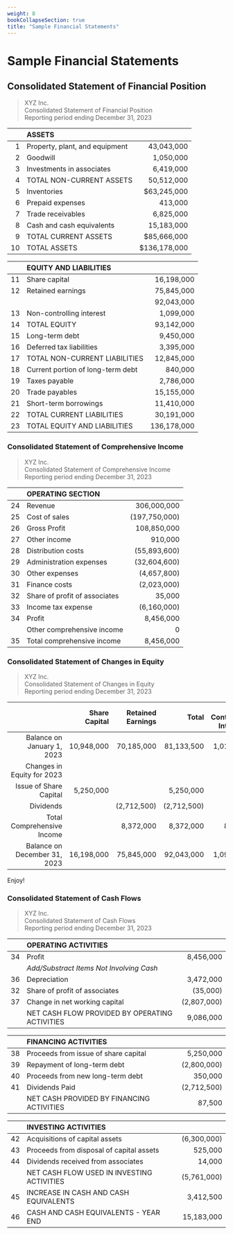 ```yaml
---
weight: 8
bookCollapseSection: true
title: "Sample Financial Statements"
---
```



# Sample Financial Statements

## Consolidated Statement of Financial Position

> XYZ Inc.<br/>
> Consolidated Statement of Financial Position<br/>
> Reporting period ending December 31, 2023

|    | ASSETS                         |                                          |
|---:|:-------------------------------|-----------------------------------------:|
|  1 | Property, plant, and equipment |                               43,043,000 |
|  2 | Goodwill                       |                                1,050,000 |
|  3 | Investments in associates      |                                6,419,000 |
|  4 | TOTAL NON-CURRENT ASSETS       |                               50,512,000 |
|  5 | Inventories                    |  <span class="single">$63,245,000</span> |
|  6 | Prepaid expenses               |                                  413,000 |
|  7 | Trade receivables              |                                6,825,000 |
|  8 | Cash and cash equivalents      |                               15,183,000 |
|  9 | TOTAL CURRENT ASSETS           |  <span class="single">$85,666,000</span> |
| 10 | TOTAL ASSETS                   | <span class="double">$136,178,000</span> |

|    | EQUITY AND LIABILITIES            |                                         |
|---:|:----------------------------------|----------------------------------------:|
| 11 | Share capital                     |                              16,198,000 |
| 12 | Retained earnings                 |                              75,845,000 |
|    |                                   |  <span class="single">92,043,000</span> |
| 13 | Non-controlling interest          |                               1,099,000 |
| 14 | TOTAL EQUITY                      |  <span class="single">93,142,000</span> |
| 15 | Long-term debt                    |                               9,450,000 |
| 16 | Deferred tax liabilities          |                               3,395,000 |
| 17 | TOTAL NON-CURRENT LIABILITIES     |  <span class="single">12,845,000</span> |
| 18 | Current portion of long-term debt |                                 840,000 |
| 19 | Taxes payable                     |                               2,786,000 |
| 20 | Trade payables                    |                              15,155,000 |
| 21 | Short-term borrowings             |                              11,410,000 |
| 22 | TOTAL CURRENT LIABILITIES         |  <span class="single">30,191,000</span> |
| 23 | TOTAL EQUITY AND LIABILITIES      | <span class="double">136,178,000</span> |


### Consolidated Statement of Comprehensive Income

> XYZ Inc.<br/>
> Consolidated Statement of Comprehensive Income<br/>
> Reporting period ending December 31, 2023


|    | OPERATING SECTION                           |                                         |
|---:|:--------------------------------------------|----------------------------------------:|
| 24 | Revenue                                     |                             306,000,000 |
| 25 | Cost of sales                               |                           (197,750,000) |
| 26 | Gross Profit                                | <span class="single">108,850,000</span> |
| 27 | Other income                                |                                 910,000 |
| 28 | Distribution costs                          |                            (55,893,600) |
| 29 | Administration expenses                     |                            (32,604,600) |
| 30 | Other expenses                              |                             (4,657,800) |
| 31 | Finance costs                               |                             (2,023,000) |
| 32 | Share of profit of associates               |                                  35,000 |
| 33 | Income tax expense                          |                             (6,160,000) |
| 34 | Profit                                      |   <span class="single">8,456,000</span> |
|    | Other comprehensive income                  |                                       0 |
| 35 | Total comprehensive income                  |  <span class="double">8,456,000</span>  |

### Consolidated Statement of Changes in Equity

> XYZ Inc.<br/>
> Consolidated Statement of Changes in Equity<br/>
> Reporting period ending December 31, 2023


|                              | Share Capital | Retained Earnings |       Total | Non-Controlling Interests |                           Total Equity |
|-----------------------------:|--------------:|------------------:|------------:|--------------------------:|---------------------------------------:|
|   Balance on January 1, 2023 |    10,948,000 |        70,185,000 |  81,133,500 |                 1,015,000 |                             82,148,500 |
|   Changes in Equity for 2023 |               |                   |             |                           |                                        |
|       Issue of Share Capital |     5,250,000 |                   |   5,250,000 |                           |                              5,250,000 |
|                    Dividends |               |       (2,712,500) | (2,712,500) |                           |                            (2,712,500) |
|   Total Comprehensive Income |               |         8,372,000 |   8,372,000 |                    84,000 |                              8,456,000 |
| Balance on December 31, 2023 |    16,198,000 |        75,845,000 |  92,043,000 |                 1,099,000 | <span class="double">93,142,000</span> |

Enjoy!

### Consolidated Statement of Cash Flows

> XYZ Inc.<br/>
> Consolidated Statement of Cash Flows<br/>
> Reporting period ending December 31, 2023


|    | OPERATING ACTIVITIES                           |                                       |
|---:|:-----------------------------------------------|--------------------------------------:|
| 34 | Profit                                         |                             8,456,000 |
|    | *Add/Substract Items Not Involving Cash*       |                                       |
| 36 | Depreciation                                   |                             3,472,000 |
| 32 | Share of profit of associates                  |                              (35,000) |
| 37 | Change in net working capital                  |                           (2,807,000) |
|    | NET CASH FLOW PROVIDED BY OPERATING ACTIVITIES | <span class="single">9,086,000</span> |

|    | FINANCING ACTIVITIES                      |                                      |
|---:|:------------------------------------------|-------------------------------------:|
| 38 | Proceeds from issue of share capital      |                            5,250,000 |
| 39 | Repayment of long-term debt               |                          (2,800,000) |
| 40 | Proceeds from new long-term debt          |                              350,000 |
| 41 | Dividends Paid                            |                          (2,712,500) |
|    | NET CASH PROVIDED BY FINANCING ACTIVITIES | <span class="single">87,500</single> |

|    | INVESTING ACTIVITIES                       |                                         |
|---:|:-------------------------------------------|----------------------------------------:|
| 42 | Acquisitions of capital assets             |                             (6,300,000) |
| 43 | Proceeds from disposal of capital assets   |                                 525,000 |
| 44 | Dividends received from associates         |                                  14,000 |
|    | NET CASH FLOW USED IN INVESTING ACTIVITIES | <span class="single">(5,761,000)</span> |
| 45 | INCREASE IN CASH AND CASH EQUIVALENTS      |                               3,412,500 |
| 46 | CASH AND CASH EQUIVALENTS - YEAR END       |                              15,183,000 |



